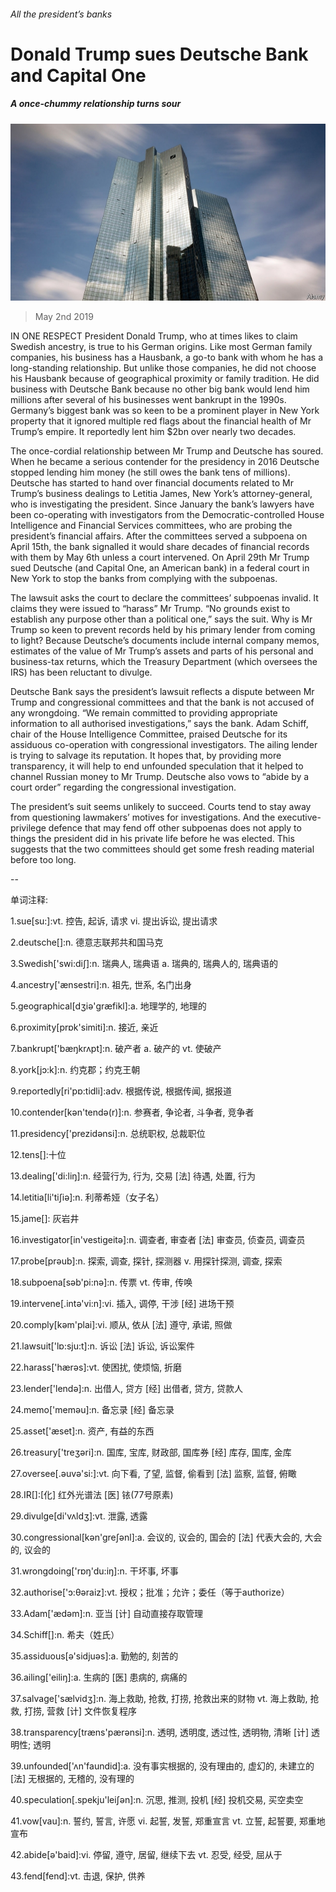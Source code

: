 ###### All the president’s banks

# Donald Trump sues Deutsche Bank and Capital One 

##### A once-chummy relationship turns sour 

![image](images/20190504_usp508.jpg) 

> May 2nd 2019 

IN ONE RESPECT President Donald Trump, who at times likes to claim Swedish ancestry, is true to his German origins. Like most German family companies, his business has a Hausbank, a go-to bank with whom he has a long-standing relationship. But unlike those companies, he did not choose his Hausbank because of geographical proximity or family tradition. He did business with Deutsche Bank because no other big bank would lend him millions after several of his businesses went bankrupt in the 1990s. Germany’s biggest bank was so keen to be a prominent player in New York property that it ignored multiple red flags about the financial health of Mr Trump’s empire. It reportedly lent him $2bn over nearly two decades. 

The once-cordial relationship between Mr Trump and Deutsche has soured. When he became a serious contender for the presidency in 2016 Deutsche stopped lending him money (he still owes the bank tens of millions). Deutsche has started to hand over financial documents related to Mr Trump’s business dealings to Letitia James, New York’s attorney-general, who is investigating the president. Since January the bank’s lawyers have been co-operating with investigators from the Democratic-controlled House Intelligence and Financial Services committees, who are probing the president’s financial affairs. After the committees served a subpoena on April 15th, the bank signalled it would share decades of financial records with them by May 6th unless a court intervened. On April 29th Mr Trump sued Deutsche (and Capital One, an American bank) in a federal court in New York to stop the banks from complying with the subpoenas. 

The lawsuit asks the court to declare the committees’ subpoenas invalid. It claims they were issued to “harass” Mr Trump. “No grounds exist to establish any purpose other than a political one,” says the suit. Why is Mr Trump so keen to prevent records held by his primary lender from coming to light? Because Deutsche’s documents include internal company memos, estimates of the value of Mr Trump’s assets and parts of his personal and business-tax returns, which the Treasury Department (which oversees the IRS) has been reluctant to divulge. 

Deutsche Bank says the president’s lawsuit reflects a dispute between Mr Trump and congressional committees and that the bank is not accused of any wrongdoing. “We remain committed to providing appropriate information to all authorised investigations,” says the bank. Adam Schiff, chair of the House Intelligence Committee, praised Deutsche for its assiduous co-operation with congressional investigators. The ailing lender is trying to salvage its reputation. It hopes that, by providing more transparency, it will help to end unfounded speculation that it helped to channel Russian money to Mr Trump. Deutsche also vows to “abide by a court order” regarding the congressional investigation. 

The president’s suit seems unlikely to succeed. Courts tend to stay away from questioning lawmakers’ motives for investigations. And the executive-privilege defence that may fend off other subpoenas does not apply to things the president did in his private life before he was elected. This suggests that the two committees should get some fresh reading material before too long. 

-- 

 单词注释:

1.sue[su:]:vt. 控告, 起诉, 请求 vi. 提出诉讼, 提出请求 

2.deutsche[]:n. 德意志联邦共和国马克 

3.Swedish['swi:diʃ]:n. 瑞典人, 瑞典语 a. 瑞典的, 瑞典人的, 瑞典语的 

4.ancestry['ænsestri]:n. 祖先, 世系, 名门出身 

5.geographical[dʒiә'græfikl]:a. 地理学的, 地理的 

6.proximity[prɒk'simiti]:n. 接近, 亲近 

7.bankrupt['bæŋkrʌpt]:n. 破产者 a. 破产的 vt. 使破产 

8.york[jɔ:k]:n. 约克郡；约克王朝 

9.reportedly[ri'pɒ:tidli]:adv. 根据传说, 根据传闻, 据报道 

10.contender[kәn'tendә(r)]:n. 参赛者, 争论者, 斗争者, 竞争者 

11.presidency['prezidәnsi]:n. 总统职权, 总裁职位 

12.tens[]:十位 

13.dealing['di:liŋ]:n. 经营行为, 行为, 交易 [法] 待遇, 处置, 行为 

14.letitia[li'tiʃiə]:n. 利蒂希娅（女子名） 

15.jame[]: 灰岩井 

16.investigator[in'vestigeitә]:n. 调查者, 审查者 [法] 审查员, 侦查员, 调查员 

17.probe[prәub]:n. 探索, 调查, 探针, 探测器 v. 用探针探测, 调查, 探索 

18.subpoena[sәb'pi:nә]:n. 传票 vt. 传审, 传唤 

19.intervene[.intә'vi:n]:vi. 插入, 调停, 干涉 [经] 进场干预 

20.comply[kәm'plai]:vi. 顺从, 依从 [法] 遵守, 承诺, 照做 

21.lawsuit['lɒ:sju:t]:n. 诉讼 [法] 诉讼, 诉讼案件 

22.harass['hærәs]:vt. 使困扰, 使烦恼, 折磨 

23.lender['lendә]:n. 出借人, 贷方 [经] 出借者, 贷方, 贷款人 

24.memo['memәu]:n. 备忘录 [经] 备忘录 

25.asset['æset]:n. 资产, 有益的东西 

26.treasury['treʒәri]:n. 国库, 宝库, 财政部, 国库券 [经] 库存, 国库, 金库 

27.oversee[.әuvә'si:]:vt. 向下看, 了望, 监督, 偷看到 [法] 监察, 监督, 俯瞰 

28.IR[]:[化] 红外光谱法 [医] 铱(77号原素) 

29.divulge[di'vʌldʒ]:vt. 泄露, 透露 

30.congressional[kәn'greʃәnl]:a. 会议的, 议会的, 国会的 [法] 代表大会的, 大会的, 议会的 

31.wrongdoing['rɒŋ'du:iŋ]:n. 干坏事, 坏事 

32.authorise['ɔ:θәraiz]:vt. 授权；批准；允许；委任（等于authorize） 

33.Adam['ædәm]:n. 亚当 [计] 自动直接存取管理 

34.Schiff[]:n. 希夫（姓氏） 

35.assiduous[ә'sidjuәs]:a. 勤勉的, 刻苦的 

36.ailing['eiliŋ]:a. 生病的 [医] 患病的, 病痛的 

37.salvage['sælvidʒ]:n. 海上救助, 抢救, 打捞, 抢救出来的财物 vt. 海上救助, 抢救, 打捞, 营救 [计] 文件恢复程序 

38.transparency[træns'pærәnsi]:n. 透明, 透明度, 透过性, 透明物, 清晰 [计] 透明性; 透明 

39.unfounded['ʌn'faundid]:a. 没有事实根据的, 没有理由的, 虚幻的, 未建立的 [法] 无根据的, 无稽的, 没有理的 

40.speculation[.spekju'leiʃәn]:n. 沉思, 推测, 投机 [经] 投机交易, 买空卖空 

41.vow[vau]:n. 誓约, 誓言, 许愿 vi. 起誓, 发誓, 郑重宣言 vt. 立誓, 起誓要, 郑重地宣布 

42.abide[ә'baid]:vi. 停留, 遵守, 居留, 继续下去 vt. 忍受, 经受, 屈从于 

43.fend[fend]:vt. 击退, 保护, 供养 

